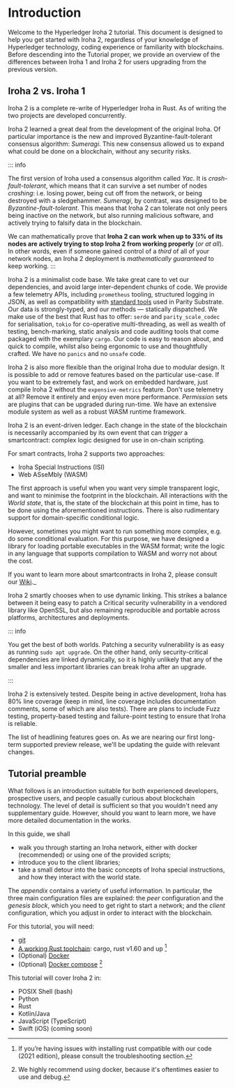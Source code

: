 # Introduction

Welcome to the Hyperledger Iroha 2 tutorial. This document is designed to help you get started with Iroha 2, regardless of your knowledge of Hyperledger technology, coding experience or familiarity with blockchains. Before descending into the Tutorial proper, we provide an overview of the differences between Iroha 1 and Iroha 2 for users upgrading from the previous version.

## Iroha 2 vs. Iroha 1

Iroha 2 is a complete re-write of Hyperledger Iroha in Rust. As of writing the two projects are developed concurrently.

Iroha 2 learned a great deal from the development of the original Iroha. Of particular importance is the new and improved Byzantine-fault-tolerant consensus algorithm: _Sumeragi_. This new consensus allowed us to expand what could be done on a blockchain, without any security risks.

::: info

The first version of Iroha used a consensus algorithm called _Yac_. It is _crash-fault-tolerant_, which means that it can survive a set number of nodes _crashing_: i.e. losing power, being cut off from the network, or being destroyed with a sledgehammer. _Sumeragi_, by contrast, was designed to be _Byzantine-fault-tolerant_. This means that Iroha 2 can tolerate not only peers being inactive on the network, but also running malicious software, and actively trying to falsify data in the blockchain.

We can mathematically prove that **Iroha 2 can work when up to 33% of its nodes are actively trying to stop Iroha 2 from working properly** (_or at all_). In other words, even if someone gained control of a _third_ of all of your network nodes, an Iroha 2 deployment is _mathematically guaranteed_ to keep working.
:::

Iroha 2 is a minimalist code base. We take great care to vet our dependencies, and avoid large inter-dependent chunks of code. We provide a few telemetry APIs, including `prometheus` tooling, structured logging in JSON, as well as compatibility with [standard tools](https://wiki.sora.org/sora-faq) used in Parity Substrate. Our data is strongly-typed, and our methods — statically dispatched. We make use of the best that Rust has to offer: `serde` and `parity_scale_codec` for serialisation, `tokio` for co-operative multi-threading, as well as wealth of testing, bench-marking, static analysis and code auditing tools that come packaged with the exemplary `cargo`. Our code is easy to reason about, and quick to compile, whilst also being ergonomic to use and thoughtfully crafted. We have no `panics` and no `unsafe` code.

Iroha 2 is also more flexible than the original Iroha due to modular design. It is possible to add or remove features based on the particular use-case. If you want to be extremely fast, and work on embedded hardware, just compile Iroha 2 without the `expensive-metrics` feature. Don't use telemetry at all? Remove it entirely and enjoy even more performance. _Permission_ sets are plugins that can be upgraded during run-time. We have an extensive module system as well as a robust WASM runtime framework.

Iroha 2 is an event-driven ledger. Each change in the state of the blockchain is necessarily accompanied by its own event that can _trigger_ a smartcontract: complex logic designed for use in on-chain scripting.

For smart contracts, Iroha 2 supports two approaches:
- Iroha Special Instructions (ISI)
- Web ASseMbly (WASM)

The first approach is useful when you want very simple transparent logic, and want to minimise the footprint in the blockchain. All interactions with the _World state_, that is, the state of the blockchain at this point in time, has to be done using the aforementioned instructions. There is also rudimentary support for domain-specific conditional logic.

However, sometimes you might want to run something more complex, e.g. do some conditional evaluation. For this purpose, we have designed a library for loading portable executables in the WASM format; write the logic in any language that supports compilation to WASM and worry not about the cost.

If you want to learn more about smartcontracts in Iroha 2, please consult our [Wiki](https://wiki.hyperledger.org/display/iroha/Scripting+Languages+and+Runtimes+for+Iroha2+Smart+Contracts)._


<!-- Long-term deployment of Iroha 2 networks was something that we considered very early in its development. There are **Iroha Special instructions**, that enact upgrades of the network into a consistent state. Iroha nodes can operate if other nodes in the network run different versions of the Iroha 2 binary. -->

Iroha 2 smartly chooses when to use dynamic linking. This strikes a balance between it being easy to patch a Critical security vulnerability in a vendored library like OpenSSL, but also remaining reproducible and portable across platforms, architectures and deployments.

::: info

You get the best of both worlds. Patching a security vulnerability is as easy as running `sudo apt upgrade`. On the other hand, only security-critical dependencies are linked dynamically, so it is highly unlikely that any of the smaller and less important libraries can break Iroha after an upgrade.

:::

Iroha 2 is extensively tested. Despite being in active development, Iroha has 80% line coverage (keep in mind, line coverage includes documentation comments, some of which are also tests). There are plans to include Fuzz testing, property-based testing and failure-point testing to ensure that Iroha is reliable.

The list of headlining features goes on. As we are nearing our first long-term supported preview release, we'll be updating the guide with relevant changes.


## Tutorial preamble

What follows is an introduction suitable for both experienced developers, prospective users, and people casually curious about blockchain technology. The level of detail is sufficient so that you wouldn't need any supplementary guide. However, should you want to learn more, we have more detailed documentation in the works.

In this guide, we shall
- walk you through starting an Iroha network, either with docker (recommended) or using one of the provided scripts;
- introduce you to the client libraries;
- take a small detour into the basic concepts of Iroha special instructions, and how they interact with the world state.


The _appendix_ contains a variety of useful information. In particular, the three main configuration files are explained: the _peer_ configuration and the _genesis block_, which you need to get right to start a network; and the _client_ configuration, which you adjust in order to interact with the blockchain.

For this tutorial, you will need:

- [git](https://githowto.com/)
- [A working Rust toolchain](https://www.rust-lang.org/learn/get-started): cargo, rust v1.60 and up [^1]
- (Optional) [Docker](https://docs.docker.com/get-docker/)
- (Optional) [Docker compose](https://docs.docker.com/compose/) [^2]

[^1]: If you’re having issues with installing rust compatible with our code (2021 edition), please consult the troubleshooting section.
[^2]: We highly recommend using docker, because it's oftentimes easier to use and debug.

This tutorial will cover Iroha 2 in:

- POSIX Shell (bash)
- Python
- Rust
- Kotlin/Java
- JavaScript (TypeScript)
- Swift (iOS) (coming soon)

